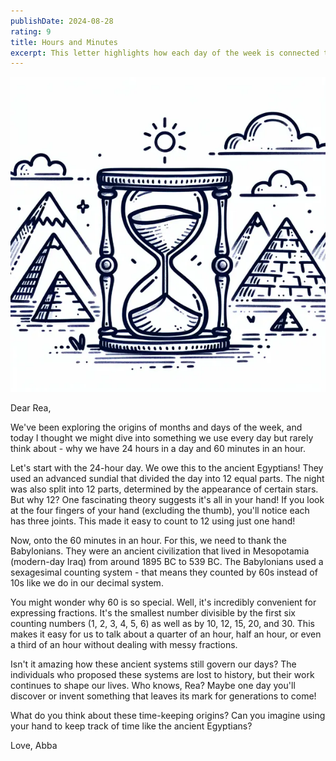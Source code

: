 ```yaml
---
publishDate: 2024-08-28
rating: 9
title: Hours and Minutes
excerpt: This letter highlights how each day of the week is connected to a specific heavenly body, with Monday being associated with the Moon, Tuesday with Mars, and so on, as observed by ancient Babylonians who created the seven-day week.
---
```


![center|300](../../assets/images/2024-08-28%20Hours%20and%20minutes-20240828055001501.webp)

Dear Rea,

We've been exploring the origins of months and days of the week, and today I thought we might dive into something we use every day but rarely think about - why we have 24 hours in a day and 60 minutes in an hour.

Let's start with the 24-hour day. We owe this to the ancient Egyptians! They used an advanced sundial that divided the day into 12 equal parts. The night was also split into 12 parts, determined by the appearance of certain stars. But why 12? One fascinating theory suggests it's all in your hand! If you look at the four fingers of your hand (excluding the thumb), you'll notice each has three joints. This made it easy to count to 12 using just one hand!

Now, onto the 60 minutes in an hour. For this, we need to thank the Babylonians. They were an ancient civilization that lived in Mesopotamia (modern-day Iraq) from around 1895 BC to 539 BC. The Babylonians used a sexagesimal counting system - that means they counted by 60s instead of 10s like we do in our decimal system.

You might wonder why 60 is so special. Well, it's incredibly convenient for expressing fractions. It's the smallest number divisible by the first six counting numbers (1, 2, 3, 4, 5, 6) as well as by 10, 12, 15, 20, and 30. This makes it easy for us to talk about a quarter of an hour, half an hour, or even a third of an hour without dealing with messy fractions.

Isn't it amazing how these ancient systems still govern our days? The individuals who proposed these systems are lost to history, but their work continues to shape our lives. Who knows, Rea? Maybe one day you'll discover or invent something that leaves its mark for generations to come!

What do you think about these time-keeping origins? Can you imagine using your hand to keep track of time like the ancient Egyptians?

Love, Abba
